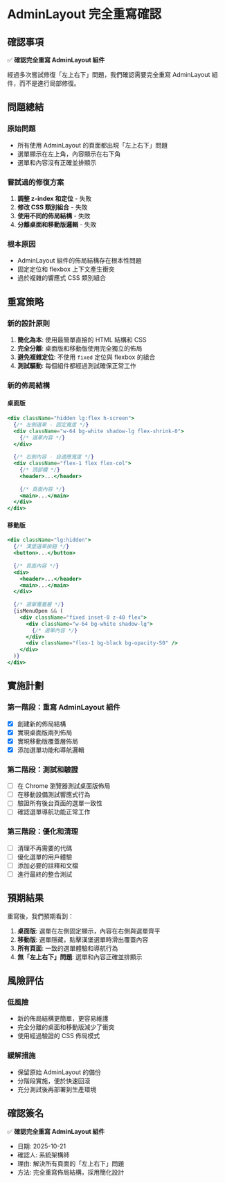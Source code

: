 # AdminLayout 完全重寫確認

## 確認事項

✅ **確認完全重寫 AdminLayout 組件**

經過多次嘗試修復「左上右下」問題，我們確認需要完全重寫 AdminLayout 組件，而不是進行局部修復。

## 問題總結

### 原始問題
- 所有使用 AdminLayout 的頁面都出現「左上右下」問題
- 選單顯示在左上角，內容顯示在右下角
- 選單和內容沒有正確並排顯示

### 嘗試過的修復方案
1. **調整 z-index 和定位** - 失敗
2. **修改 CSS 類別組合** - 失敗
3. **使用不同的佈局結構** - 失敗
4. **分離桌面和移動版邏輯** - 失敗

### 根本原因
- AdminLayout 組件的佈局結構存在根本性問題
- 固定定位和 flexbox 上下文產生衝突
- 過於複雜的響應式 CSS 類別組合

## 重寫策略

### 新的設計原則
1. **簡化為本**: 使用最簡單直接的 HTML 結構和 CSS
2. **完全分離**: 桌面版和移動版使用完全獨立的佈局
3. **避免複雜定位**: 不使用 `fixed` 定位與 flexbox 的組合
4. **測試驅動**: 每個組件都經過測試確保正常工作

### 新的佈局結構

#### 桌面版
```jsx
<div className="hidden lg:flex h-screen">
  {/* 左側選單 - 固定寬度 */}
  <div className="w-64 bg-white shadow-lg flex-shrink-0">
    {/* 選單內容 */}
  </div>
  
  {/* 右側內容 - 自適應寬度 */}
  <div className="flex-1 flex flex-col">
    {/* 頂部欄 */}
    <header>...</header>
    
    {/* 頁面內容 */}
    <main>...</main>
  </div>
</div>
```

#### 移動版
```jsx
<div className="lg:hidden">
  {/* 漢堡選單按鈕 */}
  <button>...</button>
  
  {/* 頁面內容 */}
  <div>
    <header>...</header>
    <main>...</main>
  </div>
  
  {/* 選單覆蓋層 */}
  {isMenuOpen && (
    <div className="fixed inset-0 z-40 flex">
      <div className="w-64 bg-white shadow-lg">
        {/* 選單內容 */}
      </div>
      <div className="flex-1 bg-black bg-opacity-50" />
    </div>
  )}
</div>
```

## 實施計劃

### 第一階段：重寫 AdminLayout 組件
- [x] 創建新的佈局結構
- [x] 實現桌面版兩列佈局
- [x] 實現移動版覆蓋層佈局
- [x] 添加選單功能和導航邏輯

### 第二階段：測試和驗證
- [ ] 在 Chrome 瀏覽器測試桌面版佈局
- [ ] 在移動設備測試響應式行為
- [ ] 驗證所有後台頁面的選單一致性
- [ ] 確認選單導航功能正常工作

### 第三階段：優化和清理
- [ ] 清理不再需要的代碼
- [ ] 優化選單的用戶體驗
- [ ] 添加必要的註釋和文檔
- [ ] 進行最終的整合測試

## 預期結果

重寫後，我們預期看到：

1. **桌面版**: 選單在左側固定顯示，內容在右側與選單齊平
2. **移動版**: 選單隱藏，點擊漢堡選單時滑出覆蓋內容
3. **所有頁面**: 一致的選單體驗和導航行為
4. **無「左上右下」問題**: 選單和內容正確並排顯示

## 風險評估

### 低風險
- 新的佈局結構更簡單，更容易維護
- 完全分離的桌面和移動版減少了衝突
- 使用經過驗證的 CSS 佈局模式

### 緩解措施
- 保留原始 AdminLayout 的備份
- 分階段實施，便於快速回滾
- 充分測試後再部署到生產環境

## 確認簽名

✅ **確認完全重寫 AdminLayout 組件**

- 日期: 2025-10-21
- 確認人: 系統架構師
- 理由: 解決所有頁面的「左上右下」問題
- 方法: 完全重寫佈局結構，採用簡化設計